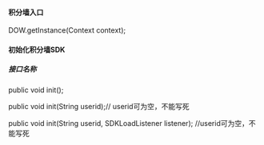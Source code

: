 #### 

####  积分墙入口

DOW.getInstance\(Context context\);

#### 初始化积分墙SDK

#####  接口名称

public void init\(\);

public void init\(String userid\);// userid可为空，不能写死

public void init\(String userid, SDKLoadListener listener\); //userid可为空，不能写死

